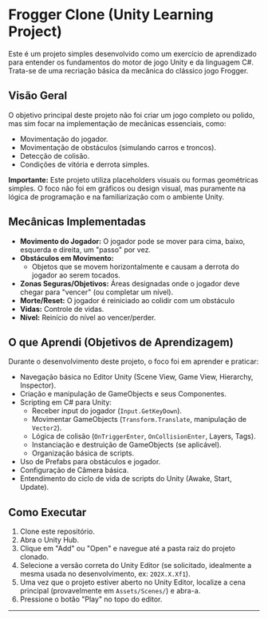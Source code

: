 # Frogger Clone (Unity Learning Project)

Este é um projeto simples desenvolvido como um exercício de aprendizado para entender os fundamentos do motor de jogo Unity e da linguagem C#. Trata-se de uma recriação básica da mecânica do clássico jogo Frogger.

## Visão Geral

O objetivo principal deste projeto não foi criar um jogo completo ou polido, mas sim focar na implementação de mecânicas essenciais, como:

*   Movimentação do jogador.
*   Movimentação de obstáculos (simulando carros e troncos).
*   Detecção de colisão.
*   Condições de vitória e derrota simples.

**Importante:** Este projeto utiliza placeholders visuais ou formas geométricas simples. O foco não foi em gráficos ou design visual, mas puramente na lógica de programação e na familiarização com o ambiente Unity.

## Mecânicas Implementadas

*   **Movimento do Jogador:** O jogador pode se mover para cima, baixo, esquerda e direita, um "passo" por vez.
*   **Obstáculos em Movimento:**
    *  Objetos que se movem horizontalmente e causam a derrota do jogador ao serem tocados.
*   **Zonas Seguras/Objetivos:** Áreas designadas onde o jogador deve chegar para "vencer" (ou completar um nível).
*   **Morte/Reset:** O jogador é reiniciado ao colidir com um obstáculo
*   **Vidas:** Controle de vidas.
*   **Nível:** Reinício do nível ao vencer/perder.

## O que Aprendi (Objetivos de Aprendizagem)

Durante o desenvolvimento deste projeto, o foco foi em aprender e praticar:

*   Navegação básica no Editor Unity (Scene View, Game View, Hierarchy, Inspector).
*   Criação e manipulação de GameObjects e seus Componentes.
*   Scripting em C# para Unity:
    *   Receber input do jogador (`Input.GetKeyDown`).
    *   Movimentar GameObjects (`Transform.Translate`, manipulação de `Vector2`).
    *   Lógica de colisão (`OnTriggerEnter`, `OnCollisionEnter`, Layers, Tags).
    *   Instanciação e destruição de GameObjects (se aplicável).
    *   Organização básica de scripts.
*   Uso de Prefabs para obstáculos e jogador.
*   Configuração de Câmera básica.
*   Entendimento do ciclo de vida de scripts do Unity (Awake, Start, Update).

## Como Executar

1.  Clone este repositório.
2.  Abra o Unity Hub.
3.  Clique em "Add" ou "Open" e navegue até a pasta raiz do projeto clonado.
4.  Selecione a versão correta do Unity Editor (se solicitado, idealmente a mesma usada no desenvolvimento, ex: `202X.X.Xf1`).
5.  Uma vez que o projeto estiver aberto no Unity Editor, localize a cena principal (provavelmente em `Assets/Scenes/`) e abra-a.
6.  Pressione o botão "Play" no topo do editor.

---